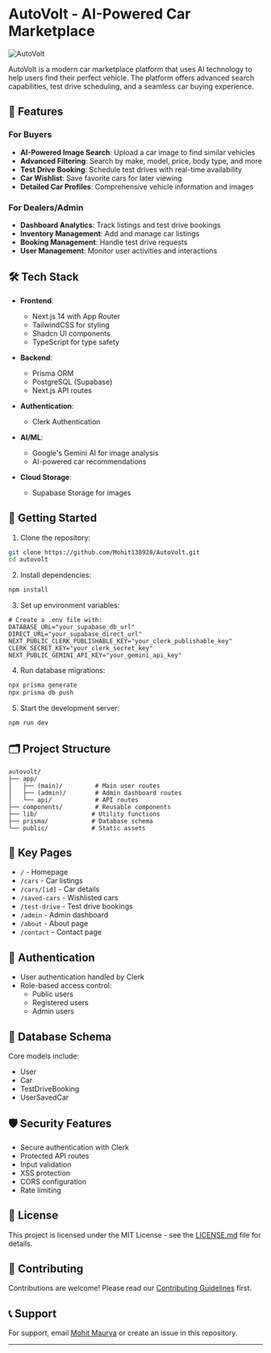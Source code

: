 # AutoVolt - AI-Powered Car Marketplace

![AutoVolt](public/about-mission.jpg)

AutoVolt is a modern car marketplace platform that uses AI technology to help users find their perfect vehicle. The platform offers advanced search capabilities, test drive scheduling, and a seamless car buying experience.

## 🚀 Features

### For Buyers
- **AI-Powered Image Search**: Upload a car image to find similar vehicles
- **Advanced Filtering**: Search by make, model, price, body type, and more
- **Test Drive Booking**: Schedule test drives with real-time availability
- **Car Wishlist**: Save favorite cars for later viewing
- **Detailed Car Profiles**: Comprehensive vehicle information and images

### For Dealers/Admin
- **Dashboard Analytics**: Track listings and test drive bookings
- **Inventory Management**: Add and manage car listings
- **Booking Management**: Handle test drive requests
- **User Management**: Monitor user activities and interactions

## 🛠️ Tech Stack

- **Frontend**: 
  - Next.js 14 with App Router
  - TailwindCSS for styling
  - Shadcn UI components
  - TypeScript for type safety

- **Backend**:
  - Prisma ORM
  - PostgreSQL (Supabase)
  - Next.js API routes

- **Authentication**:
  - Clerk Authentication

- **AI/ML**:
  - Google's Gemini AI for image analysis
  - AI-powered car recommendations

- **Cloud Storage**:
  - Supabase Storage for images

## 🚦 Getting Started

1. Clone the repository:
```bash
git clone https://github.com/Mohit138928/AutoVolt.git
cd autovolt
```

2. Install dependencies:
```bash
npm install
```

3. Set up environment variables:
```env
# Create a .env file with:
DATABASE_URL="your_supabase_db_url"
DIRECT_URL="your_supabase_direct_url"
NEXT_PUBLIC_CLERK_PUBLISHABLE_KEY="your_clerk_publishable_key"
CLERK_SECRET_KEY="your_clerk_secret_key"
NEXT_PUBLIC_GEMINI_API_KEY="your_gemini_api_key"
```

4. Run database migrations:
```bash
npx prisma generate
npx prisma db push
```

5. Start the development server:
```bash
npm run dev
```

## 🗂️ Project Structure

```
autovolt/
├── app/
│   ├── (main)/         # Main user routes
│   ├── (admin)/        # Admin dashboard routes
│   └── api/            # API routes
├── components/         # Reusable components
├── lib/               # Utility functions
├── prisma/            # Database schema
└── public/            # Static assets
```

## 📱 Key Pages

- `/` - Homepage
- `/cars` - Car listings
- `/cars/[id]` - Car details
- `/saved-cars` - Wishlisted cars
- `/test-drive` - Test drive bookings
- `/admin` - Admin dashboard
- `/about` - About page
- `/contact` - Contact page

## 🔐 Authentication

- User authentication handled by Clerk
- Role-based access control:
  - Public users
  - Registered users
  - Admin users

## 🔄 Database Schema

Core models include:
- User
- Car
- TestDriveBooking
- UserSavedCar

## 🛡️ Security Features

- Secure authentication with Clerk
- Protected API routes
- Input validation
- XSS protection
- CORS configuration
- Rate limiting

## 📄 License

This project is licensed under the MIT License - see the [LICENSE.md](LICENSE.md) file for details.

## 🤝 Contributing

Contributions are welcome! Please read our [Contributing Guidelines](CONTRIBUTING.md) first.

## 📞 Support

For support, email [Mohit Maurya](mauryamohit138@gmail.com) or create an issue in this repository.

---
